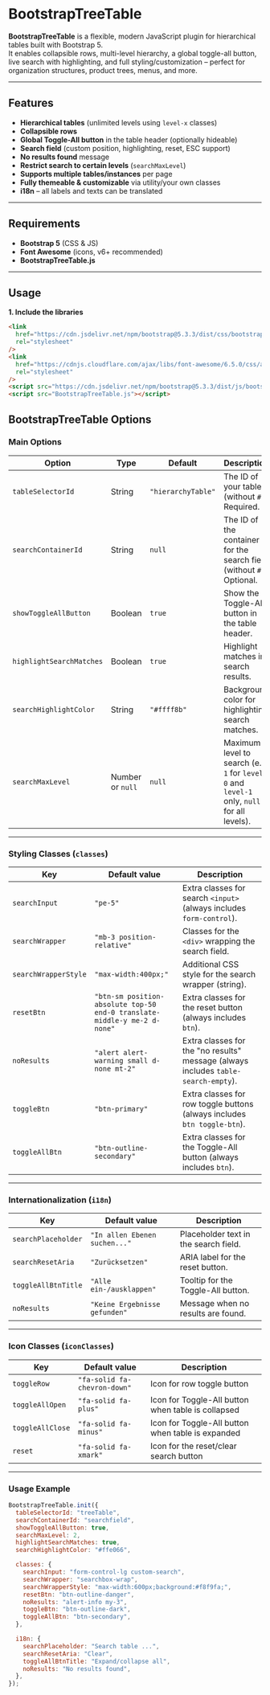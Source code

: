 # BootstrapTreeTable

**BootstrapTreeTable** is a flexible, modern JavaScript plugin for hierarchical tables built with Bootstrap 5.  
It enables collapsible rows, multi-level hierarchy, a global toggle-all button, live search with highlighting, and full styling/customization – perfect for organization structures, product trees, menus, and more.

---

## Features

- **Hierarchical tables** (unlimited levels using `level-x` classes)
- **Collapsible rows**
- **Global Toggle-All button** in the table header (optionally hideable)
- **Search field** (custom position, highlighting, reset, ESC support)
- **No results found** message
- **Restrict search to certain levels** (`searchMaxLevel`)
- **Supports multiple tables/instances** per page
- **Fully themeable & customizable** via utility/your own classes
- **i18n** – all labels and texts can be translated

---

## Requirements

- **Bootstrap 5** (CSS & JS)
- **Font Awesome** (icons, v6+ recommended)
- **BootstrapTreeTable.js**

---

## Usage

**1. Include the libraries**

```html
<link
  href="https://cdn.jsdelivr.net/npm/bootstrap@5.3.3/dist/css/bootstrap.min.css"
  rel="stylesheet"
/>
<link
  href="https://cdnjs.cloudflare.com/ajax/libs/font-awesome/6.5.0/css/all.min.css"
  rel="stylesheet"
/>
<script src="https://cdn.jsdelivr.net/npm/bootstrap@5.3.3/dist/js/bootstrap.bundle.min.js"></script>
<script src="BootstrapTreeTable.js"></script>
```

## BootstrapTreeTable Options

### Main Options

| Option                   | Type             | Default            | Description                                                                                 |
| ------------------------ | ---------------- | ------------------ | ------------------------------------------------------------------------------------------- |
| `tableSelectorId`        | String           | `"hierarchyTable"` | The ID of your table (without `#`). Required.                                               |
| `searchContainerId`      | String           | `null`             | The ID of the container for the search field (without `#`). Optional.                       |
| `showToggleAllButton`    | Boolean          | `true`             | Show the Toggle-All button in the table header.                                             |
| `highlightSearchMatches` | Boolean          | `true`             | Highlight matches in search results.                                                        |
| `searchHighlightColor`   | String           | `"#ffff8b"`        | Background color for highlighting search matches.                                           |
| `searchMaxLevel`         | Number or `null` | `null`             | Maximum level to search (e.g. `1` for `level-0` and `level-1` only, `null` for all levels). |

---

### Styling Classes (`classes`)

| Key                  | Default value                                                            | Description                                                                        |
| -------------------- | ------------------------------------------------------------------------ | ---------------------------------------------------------------------------------- |
| `searchInput`        | `"pe-5"`                                                                 | Extra classes for search `<input>` (always includes `form-control`).               |
| `searchWrapper`      | `"mb-3 position-relative"`                                               | Classes for the `<div>` wrapping the search field.                                 |
| `searchWrapperStyle` | `"max-width:400px;"`                                                     | Additional CSS style for the search wrapper (string).                              |
| `resetBtn`           | `"btn-sm position-absolute top-50 end-0 translate-middle-y me-2 d-none"` | Extra classes for the reset button (always includes `btn`).                        |
| `noResults`          | `"alert alert-warning small d-none mt-2"`                                | Extra classes for the "no results" message (always includes `table-search-empty`). |
| `toggleBtn`          | `"btn-primary"`                                                          | Extra classes for row toggle buttons (always includes `btn toggle-btn`).           |
| `toggleAllBtn`       | `"btn-outline-secondary"`                                                | Extra classes for the Toggle-All button (always includes `btn`).                   |

---

### Internationalization (`i18n`)

| Key                 | Default value                 | Description                           |
| ------------------- | ----------------------------- | ------------------------------------- |
| `searchPlaceholder` | `"In allen Ebenen suchen..."` | Placeholder text in the search field. |
| `searchResetAria`   | `"Zurücksetzen"`              | ARIA label for the reset button.      |
| `toggleAllBtnTitle` | `"Alle ein-/ausklappen"`      | Tooltip for the Toggle-All button.    |
| `noResults`         | `"Keine Ergebnisse gefunden"` | Message when no results are found.    |

---

### Icon Classes (`iconClasses`)

| Key              | Default value                | Description                                        |
| ---------------- | ---------------------------- | -------------------------------------------------- |
| `toggleRow`      | `"fa-solid fa-chevron-down"` | Icon for row toggle button                         |
| `toggleAllOpen`  | `"fa-solid fa-plus"`         | Icon for Toggle-All button when table is collapsed |
| `toggleAllClose` | `"fa-solid fa-minus"`        | Icon for Toggle-All button when table is expanded  |
| `reset`          | `"fa-solid fa-xmark"`        | Icon for the reset/clear search button             |

---

### Usage Example

```js
BootstrapTreeTable.init({
  tableSelectorId: "treeTable",
  searchContainerId: "searchfield",
  showToggleAllButton: true,
  searchMaxLevel: 2,
  highlightSearchMatches: true,
  searchHighlightColor: "#ffe066",

  classes: {
    searchInput: "form-control-lg custom-search",
    searchWrapper: "searchbox-wrap",
    searchWrapperStyle: "max-width:600px;background:#f8f9fa;",
    resetBtn: "btn-outline-danger",
    noResults: "alert-info my-3",
    toggleBtn: "btn-outline-dark",
    toggleAllBtn: "btn-secondary",
  },

  i18n: {
    searchPlaceholder: "Search table ...",
    searchResetAria: "Clear",
    toggleAllBtnTitle: "Expand/collapse all",
    noResults: "No results found",
  },
});
```
